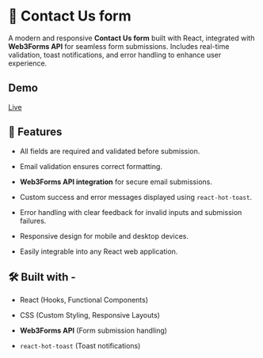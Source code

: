 # 📩 Contact Us form

A modern and responsive **Contact Us form** built with React, integrated with **Web3Forms API** for seamless form submissions. Includes real-time validation, toast notifications, and error handling to enhance user experience.

## Demo

[Live](https://react-contact-us-form.netlify.app/)

## 🚀 Features

- All fields are required and validated before submission.
  
- Email validation ensures correct formatting.
  
- **Web3Forms API integration** for secure email submissions.

- Custom success and error messages displayed using `react-hot-toast`.

- Error handling with clear feedback for invalid inputs and submission failures. 

- Responsive design for mobile and desktop devices.

- Easily integrable into any React web application.

## 🛠️ Built with - 

- React (Hooks, Functional Components)

- CSS (Custom Styling, Responsive Layouts)

- **Web3Forms API** (Form submission handling)

- `react-hot-toast` (Toast notifications)

